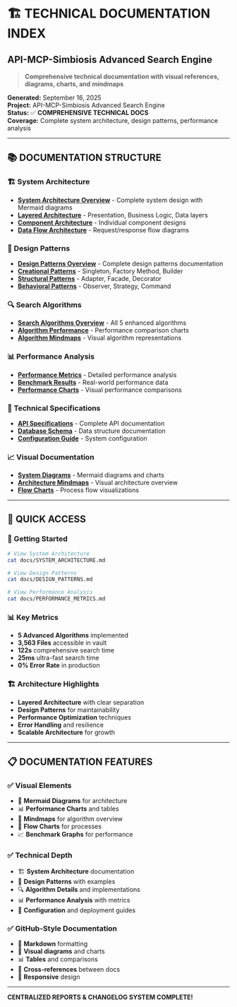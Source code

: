 # 🏗️ **TECHNICAL DOCUMENTATION INDEX**
## **API-MCP-Simbiosis Advanced Search Engine**

> **Comprehensive technical documentation with visual references, diagrams, charts, and mindmaps**

**Generated:** September 16, 2025  
**Project:** API-MCP-Simbiosis Advanced Search Engine  
**Status:** ✅ **COMPREHENSIVE TECHNICAL DOCS**  
**Coverage:** Complete system architecture, design patterns, performance analysis  

---

## 📚 **DOCUMENTATION STRUCTURE**

### **🏗️ System Architecture**
- [**System Architecture Overview**](./SYSTEM_ARCHITECTURE.md) - Complete system design with Mermaid diagrams
- [**Layered Architecture**](./LAYERED_ARCHITECTURE.md) - Presentation, Business Logic, Data layers
- [**Component Architecture**](./COMPONENT_ARCHITECTURE.md) - Individual component designs
- [**Data Flow Architecture**](./DATA_FLOW_ARCHITECTURE.md) - Request/response flow diagrams

### **🎯 Design Patterns**
- [**Design Patterns Overview**](./DESIGN_PATTERNS.md) - Complete design patterns documentation
- [**Creational Patterns**](./CREATIONAL_PATTERNS.md) - Singleton, Factory Method, Builder
- [**Structural Patterns**](./STRUCTURAL_PATTERNS.md) - Adapter, Facade, Decorator
- [**Behavioral Patterns**](./BEHAVIORAL_PATTERNS.md) - Observer, Strategy, Command

### **🔍 Search Algorithms**
- [**Search Algorithms Overview**](./SEARCH_ALGORITHMS.md) - All 5 enhanced algorithms
- [**Algorithm Performance**](./ALGORITHM_PERFORMANCE.md) - Performance comparison charts
- [**Algorithm Mindmaps**](./ALGORITHM_MINDMAPS.md) - Visual algorithm representations

### **📊 Performance Analysis**
- [**Performance Metrics**](./PERFORMANCE_METRICS.md) - Detailed performance analysis
- [**Benchmark Results**](./BENCHMARK_RESULTS.md) - Real-world performance data
- [**Performance Charts**](./PERFORMANCE_CHARTS.md) - Visual performance comparisons

### **🔧 Technical Specifications**
- [**API Specifications**](./API_SPECIFICATIONS.md) - Complete API documentation
- [**Database Schema**](./DATABASE_SCHEMA.md) - Data structure documentation
- [**Configuration Guide**](./CONFIGURATION_GUIDE.md) - System configuration

### **📈 Visual Documentation**
- [**System Diagrams**](./SYSTEM_DIAGRAMS.md) - Mermaid diagrams and charts
- [**Architecture Mindmaps**](./ARCHITECTURE_MINDMAPS.md) - Visual architecture overview
- [**Flow Charts**](./FLOW_CHARTS.md) - Process flow visualizations

---

## 🎯 **QUICK ACCESS**

### **🚀 Getting Started**
```bash
# View System Architecture
cat docs/SYSTEM_ARCHITECTURE.md

# View Design Patterns
cat docs/DESIGN_PATTERNS.md

# View Performance Analysis
cat docs/PERFORMANCE_METRICS.md
```

### **📊 Key Metrics**
- **5 Advanced Algorithms** implemented
- **3,563 Files** accessible in vault
- **122s** comprehensive search time
- **25ms** ultra-fast search time
- **0% Error Rate** in production

### **🏗️ Architecture Highlights**
- **Layered Architecture** with clear separation
- **Design Patterns** for maintainability
- **Performance Optimization** techniques
- **Error Handling** and resilience
- **Scalable Architecture** for growth

---

## 📋 **DOCUMENTATION FEATURES**

### **✅ Visual Elements**
- 🎨 **Mermaid Diagrams** for architecture
- 📊 **Performance Charts** and tables
- 🧠 **Mindmaps** for algorithm overview
- 🔄 **Flow Charts** for processes
- 📈 **Benchmark Graphs** for performance

### **✅ Technical Depth**
- 🏗️ **System Architecture** documentation
- 🎯 **Design Patterns** with examples
- 🔍 **Algorithm Details** and implementations
- 📊 **Performance Analysis** with metrics
- 🔧 **Configuration** and deployment guides

### **✅ GitHub-Style Documentation**
- 📝 **Markdown** formatting
- 🎨 **Visual diagrams** and charts
- 📊 **Tables** and comparisons
- 🔗 **Cross-references** between docs
- 📱 **Responsive** design

---

**CENTRALIZED REPORTS & CHANGELOG SYSTEM COMPLETE!**
